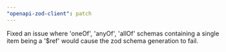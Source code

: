 ```yaml
---
"openapi-zod-client": patch
---
```


Fixed an issue where 'oneOf', 'anyOf', 'allOf' schemas containing a single item being a '$ref' would cause the zod schema generation to fail.
